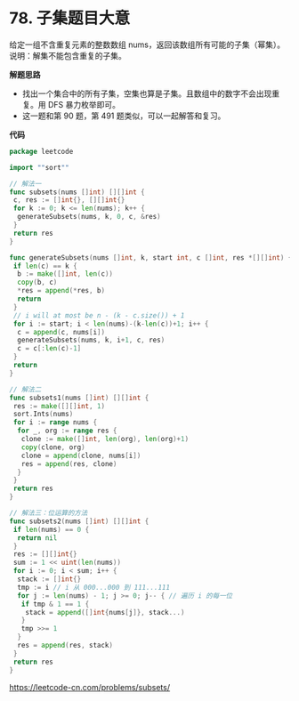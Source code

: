 # 78. 子集**题目大意**  

给定一组不含重复元素的整数数组 nums，返回该数组所有可能的子集（幂集）。说明：解集不能包含重复的子集。

**解题思路** 

- 找出一个集合中的所有子集，空集也算是子集。且数组中的数字不会出现重复。用 DFS 暴力枚举即可。
- 这一题和第 90 题，第 491 题类似，可以一起解答和复习。

**代码**

```go
package leetcode

import ""sort""

// 解法一
func subsets(nums []int) [][]int {
 c, res := []int{}, [][]int{}
 for k := 0; k <= len(nums); k++ {
  generateSubsets(nums, k, 0, c, &res)
 }
 return res
}

func generateSubsets(nums []int, k, start int, c []int, res *[][]int) {
 if len(c) == k {
  b := make([]int, len(c))
  copy(b, c)
  *res = append(*res, b)
  return
 }
 // i will at most be n - (k - c.size()) + 1
 for i := start; i < len(nums)-(k-len(c))+1; i++ {
  c = append(c, nums[i])
  generateSubsets(nums, k, i+1, c, res)
  c = c[:len(c)-1]
 }
 return
}

// 解法二
func subsets1(nums []int) [][]int {
 res := make([][]int, 1)
 sort.Ints(nums)
 for i := range nums {
  for _, org := range res {
   clone := make([]int, len(org), len(org)+1)
   copy(clone, org)
   clone = append(clone, nums[i])
   res = append(res, clone)
  }
 }
 return res
}

// 解法三：位运算的方法
func subsets2(nums []int) [][]int {
 if len(nums) == 0 {
  return nil
 }
 res := [][]int{}
 sum := 1 << uint(len(nums))
 for i := 0; i < sum; i++ {
  stack := []int{}
  tmp := i // i 从 000...000 到 111...111
  for j := len(nums) - 1; j >= 0; j-- { // 遍历 i 的每一位
   if tmp & 1 == 1 {
    stack = append([]int{nums[j]}, stack...)
   }
   tmp >>= 1
  }
  res = append(res, stack)
 }
 return res
}
```

https://leetcode-cn.com/problems/subsets/